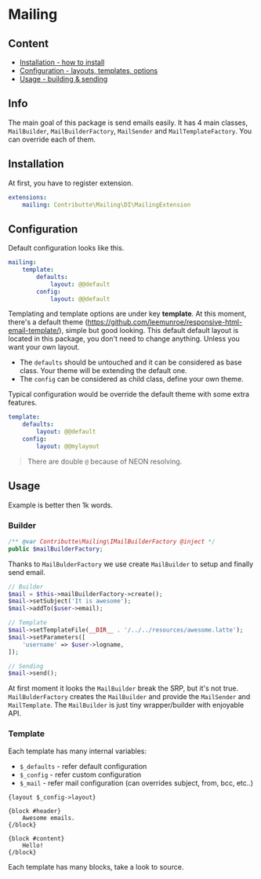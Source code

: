 # Mailing

## Content

- [Installation - how to install](#installation)
- [Configuration - layouts, templates, options](#configuration)
- [Usage - building & sending](#usage)

## Info

The main goal of this package is send emails easily. It has 4 main classes, `MailBuilder`, `MailBuilderFactory`, `MailSender` and `MailTemplateFactory`.
You can override each of them.

## Installation

At first, you have to register extension.

```yaml
extensions:
    mailing: Contributte\Mailing\DI\MailingExtension
```

## Configuration

Default configuration looks like this.

```yaml
mailing:
    template:
        defaults:
            layout: @@default
        config:
            layout: @@default 
```

Templating and template options are under key **template**. At this moment, there's a default theme (https://github.com/leemunroe/responsive-html-email-template/), simple but good looking.
This default default layout is located in this package, you don't need to change anything. Unless you want your own layout.

- The `defaults` should be untouched and it can be considered as base class. Your theme will be extending the default one.
- The `config` can be considered as child class, define your own theme.

Typical configuration would be override the default theme with some extra features. 

```yaml
template:
    defaults:
        layout: @@default
    config:
        layout: @@mylayout
```

> There are double `@` because of NEON resolving.

## Usage

Example is better then 1k words.

### Builder

```php
/** @var Contributte\Mailing\IMailBuilderFactory @inject */
public $mailBuilderFactory;
```

Thanks to `MailBulderFactory` we use create `MailBuilder` to setup and finally send email.

```php
// Builder
$mail = $this->mailBuilderFactory->create();
$mail->setSubject('It is awesome');
$mail->addTo($user->email);

// Template
$mail->setTemplateFile(__DIR__ . '/../../resources/awesome.latte');
$mail->setParameters([
    'username' => $user->logname,
]);

// Sending
$mail->send();
```

At first moment it looks the `MailBuilder` break the SRP, but it's not true. `MailBulderFactory` creates the `MailBuilder`
and provide the `MailSender` and `MailTemplate`. The `MailBuilder` is just tiny wrapper/builder with enjoyable API.

### Template

Each template has many internal variables:

- `$_defaults` - refer default configuration
- `$_config` - refer custom configuration
- `$_mail` - refer mail configuration (can overrides subject, from, bcc, etc..)

```smarty
{layout $_config->layout}

{block #header}
    Awesome emails.
{/block}

{block #content}
    Hello!
{/block}
```

Each template has many blocks, take a look to source.

